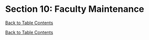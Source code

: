 # Section 10: Faculty Maintenance

[Back to Table Contents](SOS-Farm-Data-Report-25wi)

[Back to Table Contents](SOS-Farm-Data-Report-25wi)